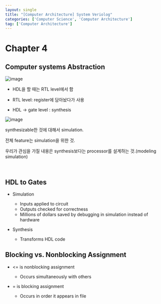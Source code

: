 ```yaml
---
layout: single
title: "[Computer Architecture] System Veriolog"
categories: ['Computer Science', 'Computer Architecture']
tag: ['Computer Architecture']
---
```




# Chapter 4

## Computer systems Abstraction

![image](https://user-images.githubusercontent.com/79521972/161673342-499c3aac-93a2-4210-8c59-95d18345ed8e.png)



- HDL을 할 때는 RTL level에서 함

- RTL level: register에 담아놨다가 사용

- HDL -> gate level : synthesis



![image](https://user-images.githubusercontent.com/79521972/161673627-d11b3b14-434a-451f-b566-a31f4c79547b.png)

synthesizable한 것에 대해서 simulation.

전체 feature는 simulation을 위한 것.



우리가 관심을 가질 내용은 synthesis보다는 processor를 설계하는 것.(modeling simulation)



<br>



## HDL to Gates

- Simulation
  - Inputs applied to circuit
  - Outputs checked for correctness
  - Millions of dollars saved by debugging in simulation instead of hardware



- Synthesis
  - Transforms HDL code







## Blocking vs. Nonblocking Assignment

- <= is nonblocking assignment
  - Occurs simultaneously with others

- = is blocking assignment
  - Occurs in order it appears in file













































